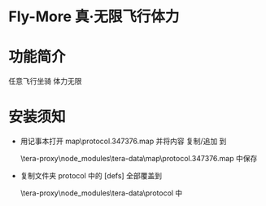 Fly-More 真·无限飞行体力
======

# 功能简介

任意飞行坐骑 体力无限

# 安装须知

- 用记事本打开 map\protocol.347376.map 并将内容 复制/追加 到

    \tera-proxy\node_modules\tera-data\map\protocol.347376.map 中保存

- 复制文件夹 protocol 中的 [defs] 全部覆盖到

    \tera-proxy\node_modules\tera-data\protocol 中
